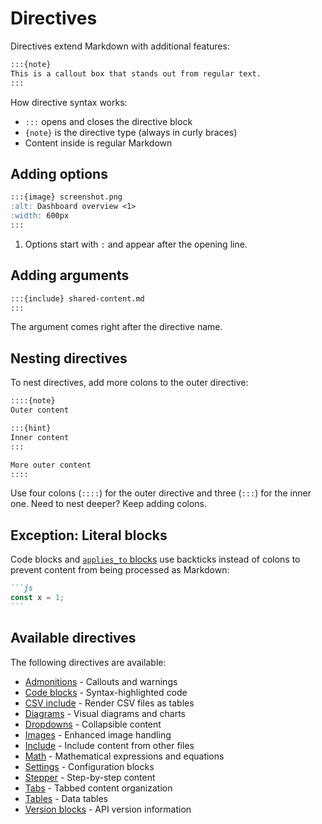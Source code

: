 # Directives

Directives extend Markdown with additional features:

```markdown
:::{note}
This is a callout box that stands out from regular text.
:::
```

How directive syntax works:
- `:::` opens and closes the directive block
- `{note}` is the directive type (always in curly braces)
- Content inside is regular Markdown

## Adding options

```markdown
:::{image} screenshot.png
:alt: Dashboard overview <1>
:width: 600px
:::
```

1. Options start with `:` and appear after the opening line.

## Adding arguments

```markdown
:::{include} shared-content.md
:::
```

The argument comes right after the directive name.

## Nesting directives

To nest directives, add more colons to the outer directive:

```markdown
::::{note}
Outer content

:::{hint}
Inner content
:::

More outer content
::::
```

Use four colons (`::::`) for the outer directive and three (`:::`) for the inner one. Need to nest deeper? Keep adding colons.

## Exception: Literal blocks

Code blocks and [`applies_to` blocks](applies.md) use backticks instead of colons to prevent content from being processed as Markdown:

````markdown
```js
const x = 1;
```
````

## Available directives

The following directives are available:

- [Admonitions](admonitions.md) - Callouts and warnings
- [Code blocks](code.md) - Syntax-highlighted code
- [CSV include](csv-include.md) - Render CSV files as tables
- [Diagrams](diagrams.md) - Visual diagrams and charts
- [Dropdowns](dropdowns.md) - Collapsible content
- [Images](images.md) - Enhanced image handling
- [Include](file_inclusion.md) - Include content from other files
- [Math](math.md) - Mathematical expressions and equations
- [Settings](automated_settings.md) - Configuration blocks
- [Stepper](stepper.md) - Step-by-step content
- [Tabs](tabs.md) - Tabbed content organization
- [Tables](tables.md) - Data tables
- [Version blocks](version-variables.md) - API version information